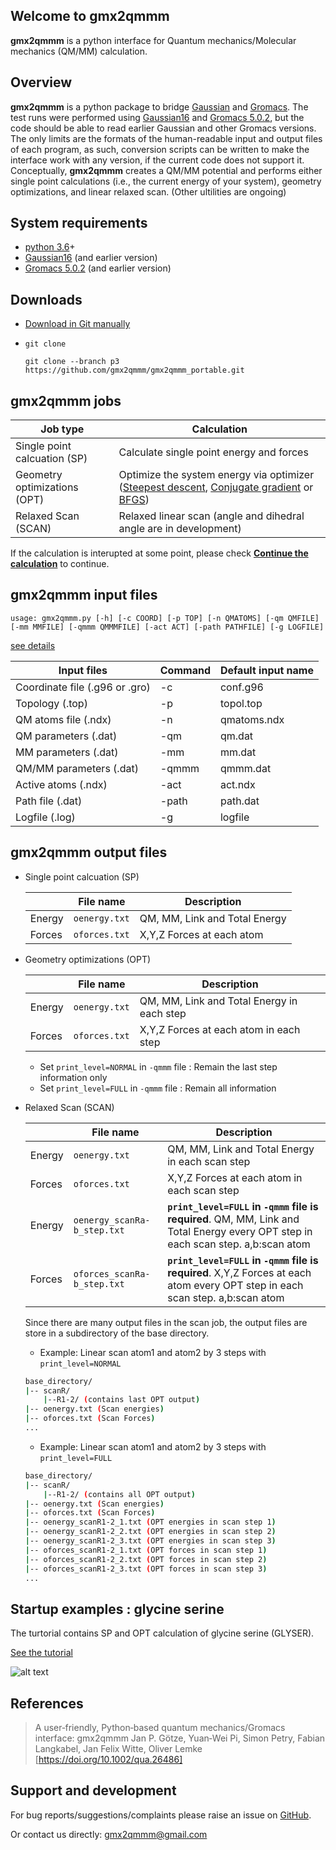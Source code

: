 ## Welcome to gmx2qmmm

**gmx2qmmm** is a python interface for Quantum mechanics/Molecular mechanics (QM/MM) calculation.
 

## Overview

**gmx2qmmm** is a python package to bridge [Gaussian] and [Gromacs]. The test runs were performed using [Gaussian16] and [Gromacs 5.0.2], but the code should be able to read earlier Gaussian and other Gromacs versions. The only limits are the formats of the human-readable input and output files of each program, as such, conversion scripts can be written to make the interface work with any version, if the current code does not support it.
Conceptually, **gmx2qmmm** creates a QM/MM potential and performs either single point calculations (i.e., the current energy of your system), geometry optimizations, and linear relaxed scan. (Other ultilities are ongoing)

## System requirements
 - [python 3.6]+
 - [Gaussian16] (and earlier version)
 - [Gromacs 5.0.2] (and earlier version)

## Downloads

- [Download in Git manually](https://github.com/gmx2qmmm/gmx2qmmm_portable)
- `git clone`
     
     ```
     git clone --branch p3	https://github.com/gmx2qmmm/gmx2qmmm_portable.git
     ```
     
## **gmx2qmmm** jobs

|Job type|Calculation|
| --- | --- |
|Single point calcuation (SP)|Calculate single point energy and forces|
|Geometry optimizations (OPT)|Optimize the system energy via optimizer ([Steepest descent], [Conjugate gradient] or [BFGS])|
|Relaxed Scan (SCAN)|Relaxed linear scan (angle and dihedral angle are in development)|

If the calculation is interupted at some point, please check [**Continue the calculation**](checkpoint) to continue.

[Steepest descent]:<https://en.wikipedia.org/wiki/Gradient_descent>
[Conjugate gradient]:<https://en.wikipedia.org/wiki/Conjugate_gradient_method>
[BFGS]:<https://en.wikipedia.org/wiki/Broyden%E2%80%93Fletcher%E2%80%93Goldfarb%E2%80%93Shanno_algorithm>

## **gmx2qmmm** input files

```
usage: gmx2qmmm.py [-h] [-c COORD] [-p TOP] [-n QMATOMS] [-qm QMFILE][-mm MMFILE] [-qmmm QMMMFILE] [-act ACT] [-path PATHFILE] [-g LOGFILE]
```

[see details](input_params/input_params)

|Input files|Command|Default input name|
| ------ | ------ | ------ |
|Coordinate file (.g96 or .gro)|-c|conf.g96|
|Topology (.top)|-p|topol.top|
|QM atoms file (.ndx)|-n|qmatoms.ndx|
|QM parameters (.dat)|-qm|qm.dat|
|MM parameters (.dat)|-mm|mm.dat|
|QM/MM parameters (.dat)|-qmmm|qmmm.dat|
|Active atoms (.ndx)|-act|act.ndx|
|Path file (.dat)|-path|path.dat|
|Logfile (.log)|-g|logfile|

## **gmx2qmmm** output files

- Single point calcuation (SP)

   ||File name|Description|
   |---|---|---|
   |Energy|`oenergy.txt` |QM, MM, Link and Total Energy|
   |Forces|`oforces.txt` |X,Y,Z Forces at each atom|

- Geometry optimizations (OPT)

   ||File name|Description|
   |---|---|---|
   |Energy|`oenergy.txt` |QM, MM, Link and Total Energy in each step|
   |Forces|`oforces.txt` |X,Y,Z Forces at each atom in each step|
   
   - Set `print_level=NORMAL` in `-qmmm` file : Remain the last step information only
   - Set `print_level=FULL` in `-qmmm` file : Remain all information


- Relaxed Scan (SCAN)

   ||File name|Description|
   |---|---|---|
   |Energy|`oenergy.txt` |QM, MM, Link and Total Energy in each scan step|
   |Forces|`oforces.txt` |X,Y,Z Forces at each atom in each scan step|
   |Energy|`oenergy_scanRa-b_step.txt` |**`print_level=FULL` in `-qmmm` file is required**. QM, MM, Link and Total Energy every OPT step in each scan step. a,b:scan atom|
   |Forces|`oforces_scanRa-b_step.txt` |**`print_level=FULL` in `-qmmm` file is required**. X,Y,Z Forces at each atom every OPT step in each scan step. a,b:scan atom|

    Since there are many output files in the scan job, the output files are store in a subdirectory of the base directory. 
    
    - Example: Linear scan atom1 and atom2 by 3 steps with `print_level=NORMAL`
    ```bash
    base_directory/
    |-- scanR/
        |--R1-2/ (contains last OPT output)
    |-- oenergy.txt (Scan energies)
    |-- oforces.txt (Scan Forces)
    ...
    ```
    
    - Example: Linear scan atom1 and atom2 by 3 steps with `print_level=FULL`    
    ```bash
    base_directory/
    |-- scanR/
        |--R1-2/ (contains all OPT output)
    |-- oenergy.txt (Scan energies)
    |-- oforces.txt (Scan Forces)
    |-- oenergy_scanR1-2_1.txt (OPT energies in scan step 1)
    |-- oenergy_scanR1-2_2.txt (OPT energies in scan step 2)
    |-- oenergy_scanR1-2_3.txt (OPT energies in scan step 3)
    |-- oforces_scanR1-2_1.txt (OPT forces in scan step 1)
    |-- oforces_scanR1-2_2.txt (OPT forces in scan step 2)
    |-- oforces_scanR1-2_3.txt (OPT forces in scan step 3)
    ...
    ```


## Startup examples : glycine serine
 
The turtorial contains SP and OPT calculation of glycine serine (GLYSER).

[See the tutorial](example)

![alt text](https://github.com/gmx2qmmm/gmx2qmmm_portable/blob/master/example/glyser.png?raw=true)



## References

> A user‐friendly, Python‐based quantum mechanics/Gromacs interface: gmx2qmmm
> Jan P. Götze, Yuan‐Wei Pi, Simon Petry, Fabian Langkabel,  Jan Felix Witte, Oliver Lemke
> [https://doi.org/10.1002/qua.26486]

## Support and development
For bug reports/suggestions/complaints please raise an issue on [GitHub].

Or contact us directly: [gmx2qmmm@gmail.com]
 
[python 2.7]:<https://www.python.org/download/releases/2.7>
[python 3.6]:<https://docs.python.org/3.6>
[Gaussian16]:<https://gaussian.com/gaussian16/>
[Gromacs 5.0.2]:<http://www.gromacs.org>
[Gaussian]:<https://gaussian.com/gaussian16/>
[Gromacs]:<http://www.gromacs.org>
[GitHub]:<https://github.com/gmx2qmmm/gmx2qmmm_portable/issues>
[gmx2qmmm@gmail.com]:<mailto:gmx2qmmm@gmail.com>
[gmx2qmmm reference]:<https://drive.google.com/file/d/1B6YNfCFRB4jqweVABamPQWlgziFlNIDK/view?usp=sharing>
[https://doi.org/10.1002/qua.26486]:<https://doi.org/10.1002/qua.26486>
 
<!--You can use the [editor on GitHub](https://github.com/gmx2qmmm/gmx2qmmm_io/edit/gh-pages/index.md) to maintain and preview the content for your website in Markdown files.-->

<!--Whenever you commit to this repository, GitHub Pages will run [Jekyll](https://jekyllrb.com/) to rebuild the pages in your site, from the content in your Markdown files.-->

<!--For more details see [GitHub Flavored Markdown](https://guides.github.com/features/mastering-markdown/).-->

<!--### Jekyll Themes-->

<!--Your Pages site will use the layout and styles from the Jekyll theme you have selected in your [repository settings](https://github.com/gmx2qmmm/gmx2qmmm_io/settings). The name of this theme is saved in the Jekyll `_config.yml` configuration file.-->

<!--### Support or Contact-->

<!--Having trouble with Pages? Check out our [documentation](https://docs.github.com/categories/github-pages-basics/) or [contact support](https://github.com/contact) and we’ll help you sort it out.-->
